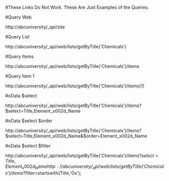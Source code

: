 ﻿#These Links Do Not Work. These Are Just Examples of the Queries.

#Query Web

http://abcuniversity/_api/site

#Query List

http://abcuniversity/_api/web/lists/getByTitle('Chemicals')

#Query Items

http://abcuniversity/_api/web/lists/getByTitle('Chemicals')/items

#Query Item 1

http://abcuniversity/_api/web/lists/getByTitle('Chemicals')/items(1)

#oData $select

http://abcuniversity/_api/web/lists/getByTitle('Chemicals')/items?$select=Title,Element_x002d_Name

#oData $select $order

http://abcuniversity/_api/web/lists/getByTitle('Chemicals')/items?$select=Title,Element_x002d_Name&$order=Element_x002d_Name

#oData $select $filter

http://abcuniversity/_api/web/lists/getByTitle('Chemicals')/items?$select=Title,Element_x002d_Namehttp://abcuniversity/_api/web/lists/getByTitle('Chemicals')/items?$filter=startswith(Title,'Ox');
